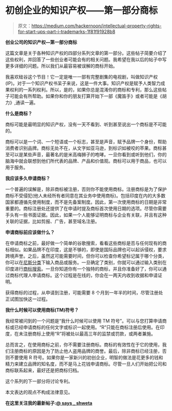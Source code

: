 # 初创企业的知识产权——第一部分商标

> 原文：<https://medium.com/hackernoon/intellectual-property-rights-for-start-ups-part-i-trademarks-1f81f91928b8>

**创业公司的知识产权—第一部分商标**

这篇文章是关于各种知识产权的四部分系列文章的第一部分。这些帖子简要介绍了这些权利，并回答了一些创业者可能会有的相关问题。我希望在我以后的帖子中写更多详细的问题。所以我们从最容易被误解的商标开始。

我喜欢硅谷这个节目！它一定是唯一一部有完整剧集的电视剧，叫做知识产权(IP)。对于一个知识产权书呆子来说，这是一件大事。知识产权是赋予人类智力成果权利的一系列权利。所以，是的，如果你总是混淆你的商标和专利，那么这些帖子可能会有所帮助。如果你和你的朋友打算开始下一部《魔笛手》或者可能是《胡力》,通读一遍。

**什么是商标？**

商标可能是最明显的知识产权，没有一天不看到、听到甚至说出一个商标是不可能的。

商标可以是一个词、一个短语或一个标志，甚至是声音，赋予品牌一个身份，帮助消费者识别品牌。商标无处不在，从文字如亚马逊，到标识如被咬的苹果。商标甚至可以是某些声音，最著名的是米高梅狮子的咆哮。一旦你看到或听到他们，你的脑海中就会联想到他们所代表的品牌、产品和价值观。商标可以用于商品，也可以用于服务。

**我应该多久申请商标？**

一个普遍的误解是，除非商标被注册，否则你不能使用商标。注册商标是为了保护商标不受侵犯(他人未经所有者同意在其业务中使用商标)。包括印度在内的大多数国家都遵循先使用制度，而不是先备案制度。因此，第一次使用商标的日期是非常重要的。商标注册处还提供了在申请时提及商标首次使用日期的选项。尽管你需要手头有一些书面证据。因此，如果一个人能够证明商标与企业有关联，并且有这种关联的证据，比如剪报、广告，甚至域名注册。

**申请商标前应该做什么？**

在申请商标之前，最好做一个简单的谷歌搜索，看看这些商标是否与任何现有的商标相似。如果品牌不在印度，这是不够的，即使是国际品牌也可以起诉侵权，要求跨境声誉。之后，虽然这可能需要时间，但你可以检查你希望标记属于哪个分类，你可以在[尼斯分类](http://web2.wipo.int/classifications/nice/nclpub/en/fr/home.xhtml)下输入商品或服务。一旦确定了类别，你就可以通过输入类别在印度进行[商标搜索](http://ipindiaonline.gov.in/tmrpublicsearch/frmmain.aspx)。一旦你知道你有一个独特的商标，并且你准备好了，你可以通过商标代理人申请商标。这个过程是在线的，你会在一两天内收到收据和申请证明。

获得商标的过程，从申请到注册，可能需要 8 个月到一年半的时间，尽管注册处正试图加快这一过程。

**我什么时候可以使用商标(TM)符号？**

我经常被问到的一个问题是“我什么时候可以使用 TM 符号”。可以与您打算申请商标或已经申请商标的任何文字或标识一起使用。“R”只能在商标注册后使用。在印度，在未注册商标上使用“R”将被处以最高三年的监禁或罚款，或两者兼施。

总而言之，在使用商标之前，你不需要注册商标。商标的有效性在于它的使用，我们注册商标的原因是为了防止他人盗用品牌的商誉。最后，除非商标已经注册，否则不要使用 R 符号。如果你是一家新兴的初创企业，明智的做法是花更多的钱和精力来建立品牌的知名度，而不是马上花钱申请商标。尽管一旦人们开始把公司和商标联系起来，最好还是把商标归档。

这个系列的下一部分将讨论专利。

本文表达的观点不构成法律意见。

**在这里关注我的最新帖子:**[**@ says _ shweta**](https://twitter.com/says_shweta)
